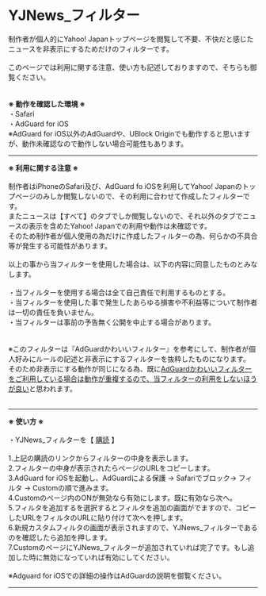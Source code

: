 # YJNews_フィルター
制作者が個人的にYahoo! Japanトップページを閲覧して不要、不快だと感じたニュースを非表示にするためだけのフィルターです。<br>
<br>
このページでは利用に関する注意、使い方も記述しておりますので、そちらも御覧ください。<br>
<br>
<br>
<b>※ 動作を確認した環境 ※</b><br>
・Safari<br>
・AdGuard for iOS<br>
※AdGuard for iOS以外のAdGuardや、UBlock Originでも動作すると思いますが、動作未確認なので動作しない場合可能性もあります。<br>

<hr>
<b>※ 利用に関する注意 ※</b><br>
<br>
制作者はiPhoneのSafari及び、AdGuard fo iOSを利用してYahoo! Japanのトップページのみしか閲覧しないので、その利用に合わせて作成したフィルターです。<br>
またニュースは【すべて】のタブでしか閲覧しないので、それ以外のタブでニュースの表示を含めたYahoo! Japanでの利用や動作は未確認です。<br>
そのため制作者が個人使用の為だけに作成したフィルターの為、何らかの不具合等が発生する可能性があります。<br>
<br>
以上の事から当フィルターを使用した場合は、以下の内容に同意したものとみなします。<br>
<br>
・当フィルターを使用する場合は全て自己責任で利用するものとする。<br>
・当フィルターを使用した事で発生したあらゆる損害や不利益等について制作者は一切の責任を負いません。<br>
・当フィルターは事前の予告無く公開を中止する場合があります。<br>
<br>
<br>
※このフィルターは『AdGuardかわいいフィルター』を参考にして、制作者が個人好みにルールの記述と非表示にするフィルターを抜粋したものになります。<br>
そのため非表示にする動作が同じになる為、既に<ins>AdGuardかわいいフィルターをご利用している場合は動作が重複するので、当フィルターの利用をしないほうが良い</ins>と思われます。<br>
<br>
<hr>
<b>※ 使い方 ※</b><br>
<br>
・YJNews_フィルターを【 <a href="https://raw.githubusercontent.com/Spiegel2226/YJNews_filter/master/YJNews_filter.txt">購読</a> 】<br>
<br>
1.上記の購読のリンクからフィルターの中身を表示します。<br>
2.フィルターの中身が表示されたらページのURLをコピーします。<br>
3.AdGuard for iOSを起動し、AdGuardによる保護 → Safariでブロック→ フィルタ → Customの順で進みます。<br>
4.Customのページ内のONが無効なら有効にします。既に有効なら次へ。<br>
5.フィルタを追加するを選択するとフィルタを追加の画面がでますので、コピーしたURLをフィルタのURLに貼り付けて次へを押します。<br>
6.新規カスタムフィルタの画面が表示されますので、YJNews_フィルターであるのを確認したら追加を押します。<br>
7.CustomのページにYJNews_フィルターが追加されていれば完了です。もし追加した時に無効になっていれば有効にしてください。<br>
<br>
※Adguard for iOSでの詳細の操作はAdGuardの説明を御覧ください。<br>
<hr>
<br>
